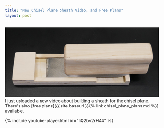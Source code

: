 ```yaml
---
title: "New Chisel Plane Sheath Video, and Free Plans"
layout: post
---
```

![](/assets/images-posts/2019-06-08.1.01.jpg)
I just uploaded a new video about building a sheath for the chisel plane. There's also [free plans]({{ site.baseurl }}{% link chisel_plane_plans.md %}) available.

{% include youtube-player.html id="IiQ2bv2rH44" %}
